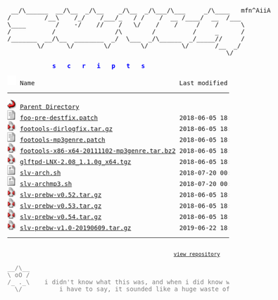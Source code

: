 <html>
  
<head>
  <link rel="shortcut icon" href="favicon.ico?v=2" type="image/x-icon" />
  <link rel="stylesheet" href="/assets/css/style.css" />
</head>
<body>
<div style="width: 600px; margin: 0 auto; margin-top: 20px;"><pre>
<!-- ``` -->
 __/\______  __/\__  _/\__    _/\__  _/\___/\___     _/\____   mfn^AiiA
/         /__\    /_/    /___/_   / /    /  __ /____/  __  /___
\____        /    -/    //    /   \/    /    /     /    /      \
/           /                /\        /          /     _      /
/_______  __/\__  ________  _/  \___  _/\______  _/_____//     /
        \/      \/        \/        \/         \/       /__  _/
                                                           \/
<!-- ``` --></pre></div>
<div style="width: 300px; margin:0 auto; margin-bottom: 10px; color: Blue">
<pre><b>s   c   r   i   p   t   s</b></pre></div>
<pre><img src="/assets/icons/blank.gif" alt="Icon "> Name                                       Last modified      Size  Description<hr><img src="/assets/icons/back.gif" alt="[PARENTDIR]"> <a href="/">Parent Directory</a>                                                -   
<img src="/assets/icons/text.gif" alt="[TXT]"> <a href="foo-pre-destfix.patch">foo-pre-destfix.patch</a>                      2018-06-05 18:14  389   <font color='Gray'>OLD: little patch to fix destination error on pre</font>
<img src="/assets/icons/compressed.gif" alt="[   ]"> <a href="footools-dirlogfix.tar.gz">footools-dirlogfix.tar.gz</a>                  2018-06-05 18:14  204K  <font color='Gray'>OLD: by PCFiL - fixes dirlog getting corrupted on 64bit</font>
<img src="/assets/icons/text.gif" alt="[TXT]"> <a href="footools-mp3genre.patch">footools-mp3genre.patch</a>                    2018-06-05 18:14  8.8K  <font color='Gray'>OLD: by slv - ugly patch for foopre to add mp3 genre in PRE</font>
<img src="/assets/icons/compressed.gif" alt="[   ]"> <a href="footools-x86-x64-20111102-mp3genre.tar.bz2">footools-x86-x64-20111102-mp3genre.tar.bz2</a> 2018-06-05 18:14  438K  <font color='Gray'>OLD: by slv - ugly hack for foopre to add mp3 genre in PRE</font>
<img src="/assets/icons/compressed.gif" alt="[   ]"> <a href="glftpd-LNX-2.08_1.1.0g_x64.tgz">glftpd-LNX-2.08_1.1.0g_x64.tgz</a>             2018-06-05 18:14  7.1M  <font color='Gray'>glftpd 2.08 linux x64 (mirror) | <a href='#' onClick="window.prompt('SHA512:', '4a43e1842992d1e3322cfa804168670ff1f592290e106c653218a599e35a81e9ea7dcc975d1ef2ebeae7587e4e1f60c8e92d77c807d26de693cc821029d55e6f')">show sha512</a></font>
<img src="/assets/icons/script.gif" alt="[TXT]"> <a href="slv-arch.sh">slv-arch.sh</a>                                2018-07-20 00:07   18K  <font color='Gray'>OLD: archiver for iso, moves to appropriate dirs and creates tvshow/season dirs</font>
<img src="/assets/icons/script.gif" alt="[TXT]"> <a href="slv-archmp3.sh">slv-archmp3.sh</a>                             2018-07-20 00:04  4.6K  <font color='Gray'>OLD: archiver for mp3 daydirs and mv wkdirs (with audiosort)</font>
<img src="/assets/icons/compressed.gif" alt="[   ]"> <a href="slv-prebw-v0.52.tar.gz">slv-prebw-v0.52.tar.gz</a>                     2018-06-05 18:14  2.4K  <font color='Gray'>OLD: pzs-ng dZBot/ngbot plugin to show bw after pre</font>
<img src="/assets/icons/compressed.gif" alt="[   ]"> <a href="slv-prebw-v0.53.tar.gz">slv-prebw-v0.53.tar.gz</a>                     2018-06-05 18:14  2.4K  <font color='Gray'>OLD: pzs-ng dZBot/ngbot plugin to show bw after pre</font>
<img src="/assets/icons/compressed.gif" alt="[   ]"> <a href="slv-prebw-v0.54.tar.gz">slv-prebw-v0.54.tar.gz</a>                     2018-06-05 18:14  2.5K  <font color='Gray'>OLD: pzs-ng dZBot/ngbot plugin to show bw after pre</font>
<img src="/assets/icons/compressed.gif" alt="[   ]"> <a href="slv-prebw-v1.0-20190609.tar.gz">slv-prebw-v1.0-20190609.tar.gz</a>             2019-06-22 18:11  4.1K  <font color='Gray'>OLD: pzs-ng dZBot/ngbot plugin to show bw after pre</font>
<hr></pre>
<pre><div style="color: Gray"><div style="display:inline; margin:0 auto;"><span id="lastUpdated" style="text-align: left;"></span><span style="margin-left: 75%; text-align: right;"><a href="https://github.com/silv3rr/sscripts.ga"><small>view repository</small></a></span></div><div style="width: 600px; margin:0 auto;">
__/\__  
\ oO /
/_ ._\    i didn't know what this was, and when i did know what it was,
  \/          i have to say, it sounded like a huge waste of time                           
</div><div style="width: 1200px; margin:0; text-align: right; color: DarkGray;">slv^2014</div></div></pre>
<!-- Matomo Image Tracker--><noscript>
<img src="https://stats.sscripts.ga/piwik/piwik.php?idsite=17&rec=1" style="border:0" alt="" />
</noscript><!-- End Matomo -->
</body></html>
